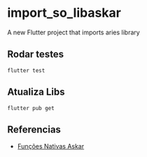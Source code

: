 # import_so_libaskar

A new Flutter project that imports aries library

## Rodar testes

```
flutter test
```

## Atualiza Libs

```
flutter pub get
```

## Referencias

- [Funções Nativas Askar](etc/libaries_askar.h)
